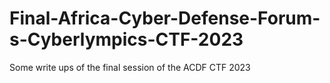 # Final-Africa-Cyber-Defense-Forum-s-Cyberlympics-CTF-2023
Some write ups of the final session of the ACDF CTF 2023

